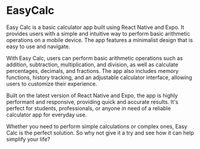 # EasyCalc

Easy Calc is a basic calculator app built using React Native and Expo. It provides users with a simple and intuitive way to perform basic arithmetic operations on a mobile device. The app features a minimalist design that is easy to use and navigate.

With Easy Calc, users can perform basic arithmetic operations such as addition, subtraction, multiplication, and division, as well as calculate percentages, decimals, and fractions. The app also includes memory functions, history tracking, and an adjustable calculator interface, allowing users to customize their experience.

Built on the latest version of React Native and Expo, the app is highly performant and responsive, providing quick and accurate results. It's perfect for students, professionals, or anyone in need of a reliable calculator app for everyday use.

Whether you need to perform simple calculations or complex ones, Easy Calc is the perfect solution. So why not give it a try and see how it can help simplify your life?
